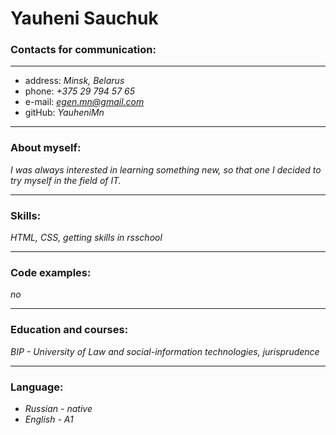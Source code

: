 # Yauheni Sauchuk

### Contacts for communication:
*******
* address: *Minsk, Belarus*
* phone: *+375 29 794 57 65*
* e-mail: *egen.mn@gmail.com*
* gitHub: *YauheniMn*


*******
### About myself:
*I was always interested in learning something new, so that one I decided to try myself in the field of IT.*

*******
### Skills:
*HTML, CSS, getting skills in rsschool*

*******
### Code examples:
*no*

*******
### Education and courses:
*BIP - University of Law and social-information technologies, jurisprudence*

*******
### Language:
* *Russian - native*
*  *English - A1*




